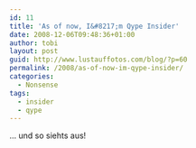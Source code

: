 ```yaml
---
id: 11
title: 'As of now, I&#8217;m Qype Insider'
date: 2008-12-06T09:48:36+01:00
author: tobi
layout: post
guid: http://www.lustauffotos.com/blog/?p=60
permalink: /2008/as-of-now-im-qype-insider/
categories:
  - Nonsense
tags:
  - insider
  - qype
---
```

&#8230; und so siehts aus!